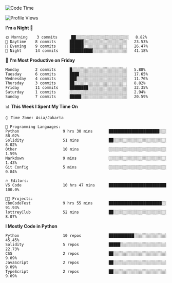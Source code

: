 <!--START_SECTION:waka-->
![Code Time](http://img.shields.io/badge/Code%20Time-1%2C353%20hrs%2056%20mins-blue)

![Profile Views](http://img.shields.io/badge/Profile%20Views-0-blue)

**I'm a Night 🦉** 

```text
🌞 Morning    3 commits      ██░░░░░░░░░░░░░░░░░░░░░░░   8.82% 
🌆 Daytime    8 commits      ██████░░░░░░░░░░░░░░░░░░░   23.53% 
🌃 Evening    9 commits      ██████░░░░░░░░░░░░░░░░░░░   26.47% 
🌙 Night      14 commits     ██████████░░░░░░░░░░░░░░░   41.18%

```
📅 **I'm Most Productive on Friday** 

```text
Monday       2 commits      █░░░░░░░░░░░░░░░░░░░░░░░░   5.88% 
Tuesday      6 commits      ████░░░░░░░░░░░░░░░░░░░░░   17.65% 
Wednesday    4 commits      ███░░░░░░░░░░░░░░░░░░░░░░   11.76% 
Thursday     3 commits      ██░░░░░░░░░░░░░░░░░░░░░░░   8.82% 
Friday       11 commits     ████████░░░░░░░░░░░░░░░░░   32.35% 
Saturday     1 commits      ░░░░░░░░░░░░░░░░░░░░░░░░░   2.94% 
Sunday       7 commits      █████░░░░░░░░░░░░░░░░░░░░   20.59%

```


📊 **This Week I Spent My Time On** 

```text
⌚︎ Time Zone: Asia/Jakarta

💬 Programming Languages: 
Python                   9 hrs 30 mins       ██████████████████████░░░   88.02% 
Solidity                 51 mins             ██░░░░░░░░░░░░░░░░░░░░░░░   8.02% 
Other                    10 mins             ░░░░░░░░░░░░░░░░░░░░░░░░░   1.59% 
Markdown                 9 mins              ░░░░░░░░░░░░░░░░░░░░░░░░░   1.43% 
Git Config               5 mins              ░░░░░░░░░░░░░░░░░░░░░░░░░   0.84%

🔥 Editors: 
VS Code                  10 hrs 47 mins      █████████████████████████   100.0%

🐱‍💻 Projects: 
cbnCodeTest              9 hrs 55 mins       ███████████████████████░░   91.93% 
lottreyClub              52 mins             ██░░░░░░░░░░░░░░░░░░░░░░░   8.07%

```

**I Mostly Code in Python** 

```text
Python                   10 repos            ███████████░░░░░░░░░░░░░░   45.45% 
Solidity                 5 repos             █████░░░░░░░░░░░░░░░░░░░░   22.73% 
CSS                      2 repos             ██░░░░░░░░░░░░░░░░░░░░░░░   9.09% 
JavaScript               2 repos             ██░░░░░░░░░░░░░░░░░░░░░░░   9.09% 
TypeScript               2 repos             ██░░░░░░░░░░░░░░░░░░░░░░░   9.09%

```



<!--END_SECTION:waka-->
